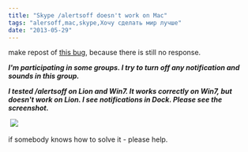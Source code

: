 ```yaml
---
title: "Skype /alertsoff doesn't work on Mac"
tags: "alersoff,mac,skype,Хочу сделать мир лучше"
date: "2013-05-29"
---
```


make repost of [this bug](https://community.skype.com/t5/Mac-Linux/alertsoff-doesn-t-work-Skype-team-please-fix-the-bug/m-p/797460/highlight/true#M11448), because there is still no response.

**_I'm participating in some groups. I try to turn off any notification and sounds in this group._**

**_I tested /alertsoff on Lion and Win7. It works correctly on Win7, but doesn't work on Lion. I see notifications in Dock. Please see the screenshot._**

 ![](images/eOYdCaPOY.png)

if somebody knows how to solve it - please help.
